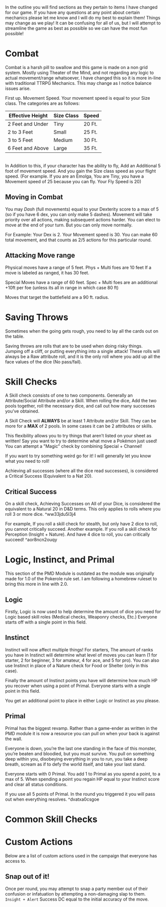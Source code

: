 In the outline you will find sections as they pertain to items I have changed for our game. If you have any questions at any point about certain mechanics please let me know and I will do my best to explain them! Things may change as we play! It can be confusing for all of us, but I will attempt to streamline the game as best as possible so we can have the most fun possible!

# Combat
Combat is a harsh pill to swallow and this game is made on a non grid system. Mostly using Theater of the Mind, and not regarding any logic to actual movement/range whatsoever, I have changed this so it is more in-line with traditional TTRPG Mechanics. This may change as I notice balance issues arise.

First up. Movement Speed. Your movement speed is equal to your Size class. The categories are as follows:

|Effective Height|Size Class|Speed|
|-|-|-|
|2 Feet and Under |Tiny|20 Ft.|
|2 to 3 Feet|Small|25 Ft.|
|3 to 5 Feet|Medium|30 Ft.|
|6 Feet and Above|Large|35 Ft.|
<br/>
In Addition to this, if your character has the ability to fly, Add an Additional 5 foot of movement speed. And you gain the Size class speed as your flight speed. (For example. If you are an Emolga, You are Tiny, you have a Movement speed of 25 because you can fly. Your Fly Speed is 20)

## Moving in Combat

You may *Dash* (full movements) equal to your Dexterity score to a max of 5 (so if you have 6 dex, you can only make 5 dashes). Movement will take priority over all actions, making subsequent actions harder. You can elect to move at the end of your turn. But you can only move normally.

For Example:
Your Dex is 2. Your Movement speed is 30. You can make 60 total movement, and that counts as 2/5 actions for this particular round.

## Attacking Move range
Physical moves have a range of 5 feet.
Phys + Multi foes are 10 feet
If a move is labeled as ranged, it has 30 feet.

Special Moves have a range of 60 feet.
Spec + Multi foes are an additional +10ft per foe (unless its all in range in which case 80 ft)

Moves that target the battlefield are a 90 ft. radius.

# Saving Throws
Sometimes when the going gets rough, you need to lay all the cards out on the table.

Saving throws are rolls that are to be used when doing risky things. Jumping off a cliff, or putting everything into a single attack! These rolls will always be a Raw attribute roll, and it is the only roll where you add up all the face values of the dice (No pass/fail).

# Skill Checks
A Skill check consists of one to two components. Generally an Attribute/Social Attribute and/or a Skill. When rolling the dice, Add the two pools together, roll the necessary dice, and call out how many successes you’ve obtained.

A Skill Check will **ALWAYS** be at least 1 Attribute and/or Skill. They can be more for a **MAX** of 2 pools. In some cases it can be 2 attributes or skills.

This flexibility allows you to try things that aren’t listed on your sheet as written! Say you want to try to determine what move a Pokémon just used! You can attempt a "Magic" check by combining Special + Channel!

If you want to try something weird go for it! I will generally let you know what you need to roll!

Achieving all successes (where all the dice read successes), is considered a Critical Success (Equivalent to a Nat 20).

## Critical Success
On a skill check, Achieving Successes on All of your Dice, is considered the equivalent to a Natural 20 in D&D terms. This only applies to rolls where you roll 3 or more dice. ^ww33jdu5l3j4

For example, If you roll a skill check for stealth, but only have 2 dice to roll, you cannot critically succeed. 
Another example. If you roll a skill check for Perception (Insight + Nature). And have 4 dice to roll, you can critically succeed! ^aor8ncn2ouqy

# Logic, Instinct, and Primal
This section of the PMD Module is outdated as the module was originally made for 1.0 of the Pokerole rule set. I am following a homebrew ruleset to bring this more in line with 2.0.

## Logic
Firstly, Logic is now used to help determine the amount of dice you need for Logic based skill roles (Medical checks, Weaponry checks, Etc.) Everyone starts off with a single point in this field.

## Instinct
Instinct will now affect multiple things! For starters, The amount of ranks you have in Instinct will determine what level of moves you can learn (1 for starter, 2 for beginner, 3 for amateur, 4 for ace, and 5 for pro). You can also use Instinct in place of a Nature check for Food or Shelter (only in this case). 

Finally the amount of Instinct points you have will determine how much HP you recover when using a point of Primal. Everyone starts with a single point in this field.

You get an additional point to place in either Logic or Instinct as you please.

## Primal
Primal has the biggest revamp. Rather than a game-ender as written in the PMD module it is now a resource you can pull on when your back is against the wall.

Everyone is down, you’re the last one standing in the face of this monster, you’re beaten and bloodied, but you must survive. You pull on something deep within you, disobeying everything in you to run, you take a deep breath, scream as if to defy the world itself, and take your last stand.

Everyone starts with 0 Primal. You add 1 to Primal as you spend a point, to a max of 5. When spending a point you regain HP equal to your Instinct score and clear all status conditions.

If you use all 5 points of Primal. In the round you triggered it you will pass out when everything resolves. ^dvatxa0csgoe

# Common Skill Checks

# Custom Actions
Below are a list of custom actions used in the campaign that everyone has access to.
## Snap out of it!
Once per round, you may attempt to snap a party member out of their confusion or infatuation by attempting a non-damaging slap to them. `Insight + Alert` Success DC equal to the initial accuracy of the move.